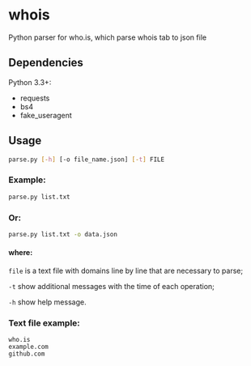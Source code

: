 # whois
Python parser for who.is, which parse whois tab to json file 

## Dependencies
Python 3.3+:
* requests
* bs4
* fake_useragent

## Usage
```bash
parse.py [-h] [-o file_name.json] [-t] FILE
```
### Example:
```bash
parse.py list.txt
```
### Or:
```bash
parse.py list.txt -o data.json
```
#### where:
`file` is a text file with domains line by line that are necessary to parse;

`-t` show additional messages with the time of each operation;

`-h` show help message.

### Text file example:
```
who.is
example.com
github.com
```
